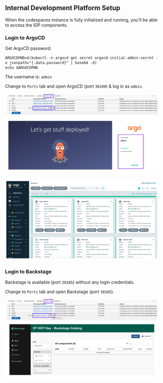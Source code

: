 ## Internal Development Platform Setup

When the codespaces instance is fully initialized and running, you'll be able to access the IDP components.

### Login to ArgoCD

Get ArgoCD password:

```
ARGOCDPWD=$(kubectl -n argocd get secret argocd-initial-admin-secret -o jsonpath="{.data.password}" | base64 -d)
echo $ARGOCDPWD
```

The username is: `admin`

Change to `Ports` tab and open ArgoCD (port `30100`) & log in as `admin`.

![ArgoCD Login](../../../assets/images/01_03_argocd.png)

![ArgoCD Overview](../../../assets/images/01_03_argocd_overview.png)

### Login to Backstage

Backstage is available (port `30105`) without any login credentials.

Change to `Ports` tab and open Backstage (port `30105`).

![Backstage Login](../../../assets/images/01_03_backstage.png)